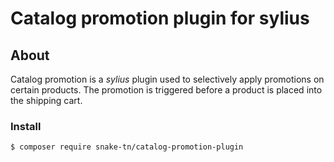 # Catalog promotion plugin for sylius #

## About ##
Catalog promotion is a *sylius* plugin used to selectively apply promotions on certain products.
The promotion is triggered before a product is placed into the shipping cart.

### Install ### 
```bash
$ composer require snake-tn/catalog-promotion-plugin

```


